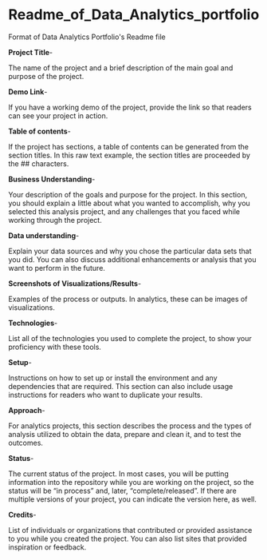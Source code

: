 # Readme_of_Data_Analytics_portfolio
Format of Data Analytics Portfolio's Readme file

**Project Title**-

The name of the project and a brief description of the main goal and purpose of the project.

**Demo Link**-

If you have a working demo of the project, provide the link so that readers can see your project in action.

**Table of contents**-

If the project has sections, a table of contents can be generated from the section titles. In this raw text example, the section titles are proceeded by the ## characters.

**Business Understanding**-

Your description of the goals and purpose for the project. In this section, you should explain a little about what you wanted to accomplish, why you selected this analysis project, and any challenges that you faced while working through the project.

**Data understanding**-

Explain your data sources and why you chose the particular data sets that you did. You can also discuss additional enhancements or analysis that you want to perform in the future.

**Screenshots of Visualizations/Results**-

Examples of the process or outputs. In analytics, these can be images of visualizations.

**Technologies**-

List all of the technologies you used to complete the project, to show your proficiency with these tools.

**Setup**-

Instructions on how to set up or install the environment and any dependencies that are required. This section can also include usage instructions for readers who want to duplicate your results.

**Approach**-

For analytics projects, this section describes the process and the types of analysis utilized to obtain the data, prepare and clean it, and to test the outcomes.

**Status**-

The current status of the project. In most cases, you will be putting information into the repository while you are working on the project, so the status will be “in process” and, later, “complete/released”. If there are multiple versions of your project, you can indicate the version here, as well.

**Credits**-

List of individuals or organizations that contributed or provided assistance to you while you created the project. You can also list sites that provided inspiration or feedback.
